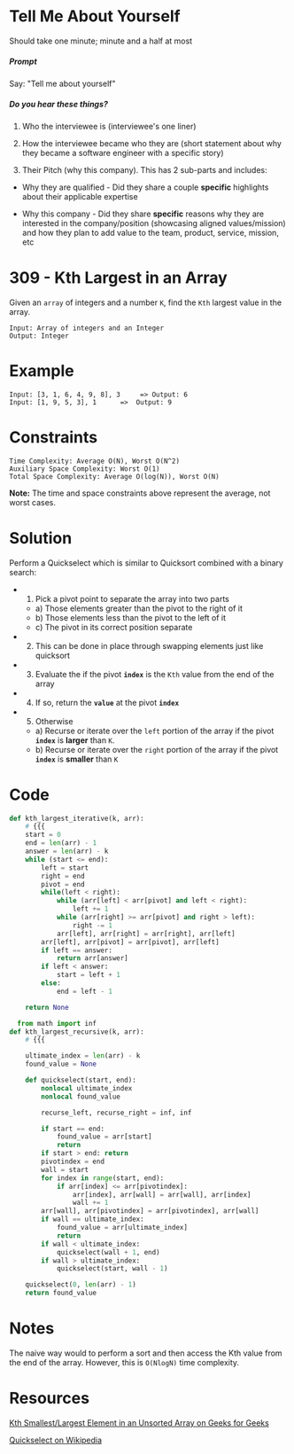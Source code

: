# Tell Me About Yourself

Should take one minute; minute and a half at most

##### Prompt

Say: "Tell me about yourself"

##### Do you hear these things?

1. Who the interviewee is (interviewee's one liner)

2. How the interviewee became who they are (short statement about why they became a software engineer with a specific story)

3. Their Pitch (why this company). This has 2 sub-parts and includes:

  - Why they are qualified - Did they share a couple
  **specific** highlights about their applicable expertise

  - Why this company - Did they share **specific** reasons
  why they are interested in the company/position
  (showcasing aligned values/mission) and how they plan to
  add value to the team, product, service, mission, etc

# 309 - Kth Largest in an Array

Given an `array` of integers and a number `K`, find the `Kth` largest value in the array.
```
Input: Array of integers and an Integer
Output: Integer
```

# Example
```
Input: [3, 1, 6, 4, 9, 8], 3     =>	Output: 6
Input: [1, 9, 5, 3], 1		=>	Output: 9
```
# Constraints
```
Time Complexity: Average O(N), Worst O(N^2)
Auxiliary Space Complexity: Worst O(1)
Total Space Complexity: Average O(log(N)), Worst O(N)
```

**Note:** The time and space constraints above represent the average, not worst cases.

# Solution

Perform a Quickselect which is similar to Quicksort combined with a binary search:

* 1) Pick a pivot point to separate the array into two parts
  * a) Those elements greater than the pivot to the right of it
  * b) Those elements less than the pivot to the left of it
  * c) The pivot in its correct position separate
* 2) This can be done in place through swapping elements just like quicksort

* 3) Evaluate the if the pivot **`index`** is the `Kth` value from the end of the array
* 4) If so, return the **`value`** at the pivot **`index`**
* 5) Otherwise
  * a) Recurse or iterate over the `left` portion of the array if the pivot **`index`** is **larger** than `K`.
  * b) Recurse or iterate over the `right` portion of the array if the pivot **`index`** is **smaller** than `K`


# Code
```python
def kth_largest_iterative(k, arr):
    # {{{
    start = 0
    end = len(arr) - 1
    answer = len(arr) - k
    while (start <= end):
        left = start
        right = end
        pivot = end
        while(left < right):
            while (arr[left] < arr[pivot] and left < right):
                left += 1
            while (arr[right] >= arr[pivot] and right > left):
                right -= 1
            arr[left], arr[right] = arr[right], arr[left]
        arr[left], arr[pivot] = arr[pivot], arr[left]
        if left == answer:
            return arr[answer]
        if left < answer:
            start = left + 1
        else:
            end = left - 1

    return None

  from math import inf
def kth_largest_recursive(k, arr):
    # {{{

    ultimate_index = len(arr) - k
    found_value = None

    def quickselect(start, end):
        nonlocal ultimate_index
        nonlocal found_value

        recurse_left, recurse_right = inf, inf

        if start == end:
            found_value = arr[start]
            return
        if start > end: return
        pivotindex = end
        wall = start
        for index in range(start, end):
            if arr[index] <= arr[pivotindex]:
                arr[index], arr[wall] = arr[wall], arr[index]
                wall += 1
        arr[wall], arr[pivotindex] = arr[pivotindex], arr[wall]
        if wall == ultimate_index:
            found_value = arr[ultimate_index]
            return
        if wall < ultimate_index:
            quickselect(wall + 1, end)
        if wall > ultimate_index:
            quickselect(start, wall - 1)

    quickselect(0, len(arr) - 1)
    return found_value

```

# Notes

The naive way would to perform a sort and then access the Kth value from the end of the array. However, this is `O(NlogN)` time complexity.

# Resources

[Kth Smallest/Largest Element in an Unsorted Array on Geeks for Geeks](http://www.geeksforgeeks.org/kth-smallestlargest-element-unsorted-array/)

[Quickselect on Wikipedia](https://en.wikipedia.org/wiki/Quickselect)
